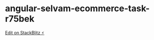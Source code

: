 # angular-selvam-ecommerce-task-r75bek

[Edit on StackBlitz ⚡️](https://stackblitz.com/edit/angular-selvam-ecommerce-task-r75bek)